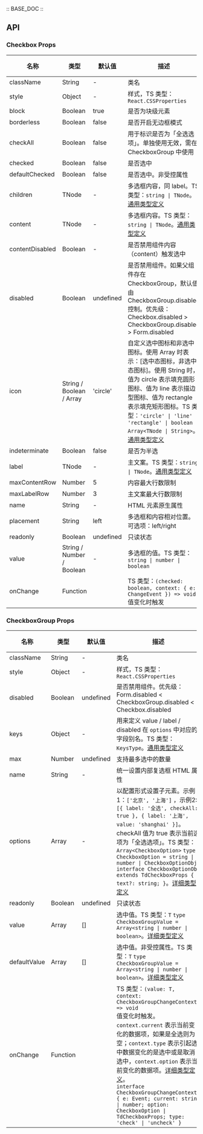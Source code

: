 :: BASE_DOC ::

## API

### Checkbox Props

名称 | 类型 | 默认值 | 描述 | 必传
-- | -- | -- | -- | --
className | String | - | 类名 | N
style | Object | - | 样式，TS 类型：`React.CSSProperties` | N
block | Boolean | true | 是否为块级元素 | N
borderless | Boolean | false | 是否开启无边框模式 | N
checkAll | Boolean | false | 用于标识是否为「全选选项」。单独使用无效，需在 CheckboxGroup 中使用 | N
checked | Boolean | false | 是否选中 | N
defaultChecked | Boolean | false | 是否选中。非受控属性 | N
children | TNode | - | 多选框内容，同 label。TS 类型：`string \| TNode`。[通用类型定义](https://github.com/Tencent/tdesign-mobile-react/blob/develop/src/common.ts) | N
content | TNode | - | 多选框内容。TS 类型：`string \| TNode`。[通用类型定义](https://github.com/Tencent/tdesign-mobile-react/blob/develop/src/common.ts) | N
contentDisabled | Boolean | - | 是否禁用组件内容（content）触发选中 | N
disabled | Boolean | undefined | 是否禁用组件。如果父组件存在 CheckboxGroup，默认值由 CheckboxGroup.disabled 控制。优先级：Checkbox.disabled > CheckboxGroup.disabled > Form.disabled | N
icon | String / Boolean / Array | 'circle' | 自定义选中图标和非选中图标。使用 Array 时表示：[选中态图标，非选中态图标]。使用 String 时，值为 circle 表示填充圆形图标、值为 line 表示描边型图标、值为 rectangle 表示填充矩形图标。TS 类型：`'circle' \| 'line' \| 'rectangle' \| boolean \| Array<TNode \| String>`。[通用类型定义](https://github.com/Tencent/tdesign-mobile-react/blob/develop/src/common.ts) | N
indeterminate | Boolean | false | 是否为半选 | N
label | TNode | - | 主文案。TS 类型：`string \| TNode`。[通用类型定义](https://github.com/Tencent/tdesign-mobile-react/blob/develop/src/common.ts) | N
maxContentRow | Number | 5 | 内容最大行数限制 | N
maxLabelRow | Number | 3 | 主文案最大行数限制 | N
name | String | - | HTML 元素原生属性 | N
placement | String | left | 多选框和内容相对位置。可选项：left/right | N
readonly | Boolean | undefined | 只读状态 | N
value | String / Number / Boolean | - | 多选框的值。TS 类型：`string \| number \| boolean` | N
onChange | Function |  | TS 类型：`(checked: boolean, context: { e: ChangeEvent }) => void`<br/>值变化时触发 | N


### CheckboxGroup Props

名称 | 类型 | 默认值 | 描述 | 必传
-- | -- | -- | -- | --
className | String | - | 类名 | N
style | Object | - | 样式，TS 类型：`React.CSSProperties` | N
disabled | Boolean | undefined | 是否禁用组件。优先级：Form.disabled < CheckboxGroup.disabled < Checkbox.disabled | N
keys | Object | - | 用来定义 value / label / disabled 在 `options` 中对应的字段别名。TS 类型：`KeysType`。[通用类型定义](https://github.com/Tencent/tdesign-mobile-react/blob/develop/src/common.ts) | N
max | Number | undefined | 支持最多选中的数量 | N
name | String | - | 统一设置内部复选框 HTML 属性 | N
options | Array | - | 以配置形式设置子元素。示例1：`['北京', '上海']` ，示例2: `[{ label: '全选', checkAll: true }, { label: '上海', value: 'shanghai' }]`。checkAll 值为 true 表示当前选项为「全选选项」。TS 类型：`Array<CheckboxOption>` `type CheckboxOption = string \| number \| CheckboxOptionObj` `interface CheckboxOptionObj extends TdCheckboxProps { text?: string; }`。[详细类型定义](https://github.com/Tencent/tdesign-mobile-react/tree/develop/src/checkbox/type.ts) | N
readonly | Boolean | undefined | 只读状态 | N
value | Array | [] | 选中值。TS 类型：`T` `type CheckboxGroupValue = Array<string \| number \| boolean>`。[详细类型定义](https://github.com/Tencent/tdesign-mobile-react/tree/develop/src/checkbox/type.ts) | N
defaultValue | Array | [] | 选中值。非受控属性。TS 类型：`T` `type CheckboxGroupValue = Array<string \| number \| boolean>`。[详细类型定义](https://github.com/Tencent/tdesign-mobile-react/tree/develop/src/checkbox/type.ts) | N
onChange | Function |  | TS 类型：`(value: T, context: CheckboxGroupChangeContext) => void`<br/>值变化时触发。`context.current` 表示当前变化的数据项，如果是全选则为空；`context.type` 表示引起选中数据变化的是选中或是取消选中，`context.option` 表示当前变化的数据项。[详细类型定义](https://github.com/Tencent/tdesign-mobile-react/tree/develop/src/checkbox/type.ts)。<br/>`interface CheckboxGroupChangeContext { e: Event; current: string \| number; option: CheckboxOption \| TdCheckboxProps; type: 'check' \| 'uncheck' }`<br/> | N
